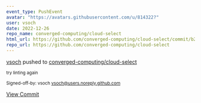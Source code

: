 ```yaml
---
event_type: PushEvent
avatar: "https://avatars.githubusercontent.com/u/814322?"
user: vsoch
date: 2022-12-26
repo_name: converged-computing/cloud-select
html_url: https://github.com/converged-computing/cloud-select/commit/b22fda4b6ae59d21ee1afb3eb5409b82858212ae
repo_url: https://github.com/converged-computing/cloud-select
---
```


<a href='https://github.com/vsoch' target='_blank'>vsoch</a> pushed to <a href='https://github.com/converged-computing/cloud-select' target='_blank'>converged-computing/cloud-select</a>

<small>try linting again

Signed-off-by: vsoch <vsoch@users.noreply.github.com></small>

<a href='https://github.com/converged-computing/cloud-select/commit/b22fda4b6ae59d21ee1afb3eb5409b82858212ae' target='_blank'>View Commit</a>